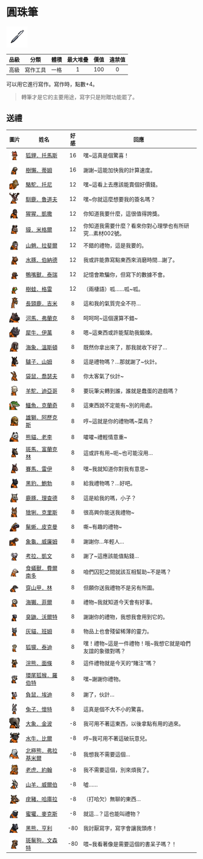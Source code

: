 # 圓珠筆

![img](images/item_pic_YZB.png)

|品級|分類|體積|最大堆疊|價值|違禁值|
|:--:|:--:|:--:|:--:|:--:|:--:|
|高級|寫作工具|一格|1|100|0|

可以用它進行寫作。寫作時，點數+4。

> 轉筆才是它的主要用途，寫字只是附贈功能罷了。

## 送禮

|圖片|姓名|好感|回應|
|:--:|--|:--:|--|
|![img](images/fox.png)|[狐貍．托馬斯](狐貍．托馬斯.md)|16|嘿\~這真是個驚喜！|
|![img](images/sloth.png)|[樹懶．蒂姆](樹懶．蒂姆.md)|16|謝謝\~這能加快我的計算速度。|
|![img](images/camel.png)|[駱駝．托尼](駱駝．托尼.md)|12|嘿\~這看上去應該能賣個好價錢。|
|![img](images/reindeer.png)|[馴鹿．魯道夫](馴鹿．魯道夫.md)|12|嘿\~你就這麼想要我的簽名嗎？|
|![img](images/chimpanzee.png)|[猩猩．凱撒](猩猩．凱撒.md)|12|你知道我要什麼，這很值得誇獎。|
|![img](images/tapir.png)|[貘．米格爾](貘．米格爾.md)|12|你知道我需要什麼？看來你對心理學也有所研究…素材002號。|
|![img](images/Mandrill.png)|[山魈．拉斐爾](山魈．拉斐爾.md)|12|不錯的禮物，這是我要的。|
|![img](images/Capybara.png)|[水豚．伯納德](水豚．伯納德.md)|12|我或許能靠寫點東西來消磨時間…謝了。|
|![img](images/platypus.png)|[鴨嘴獸．泰瑞](鴨嘴獸．泰瑞.md)|12|記憶會欺騙你，但寫下的數據不會。|
|![img](images/Treefrog.png)|[樹蛙．格雷](樹蛙．格雷.md)|12|（兩棲語）呱……呱\~呱。|
|![img](images/giraffe.png)|[長頸鹿．吉米](長頸鹿．吉米.md)|8|這和我的氣質完全不符…|
|![img](images/hippopotamus.png)|[河馬．弗蘭克](河馬．弗蘭克.md)|8|呵呵呵\~這個還算不錯\~|
|![img](images/rhinoceros.png)|[犀牛．伊萬](犀牛．伊萬.md)|8|嗯\~這東西或許能幫助我鍛煉。|
|![img](images/walrus.png)|[海象．溫斯頓](海象．溫斯頓.md)|8|既然你拿出來了，那我就收下好了…|
|![img](images/donkey.png)|[驢子．山姆](驢子．山姆.md)|8|這是禮物嗎？…那就謝了\~伙計。|
|![img](images/kangaroo.png)|[袋鼠．喬瑟夫](袋鼠．喬瑟夫.md)|8|你太客氣了伙計\~|
|![img](images/Alpaca.png)|[羊駝．迪亞哥](羊駝．迪亞哥.md)|8|要玩筆尖轉到誰，誰就是蠢蛋的遊戲嗎？|
|![img](images/crocodile.png)|[鱷魚．克蘭奇](鱷魚．克蘭奇.md)|8|這東西說不定能有\~別的用處。|
|![img](images/lion.png)|[雄獅．阿歷克斯](雄獅．阿歷克斯.md)|8|哼\~這就是你的禮物嗎\~菜鳥？|
|![img](images/panda.png)|[熊貓．老李](熊貓．老李.md)|8|嚯嚯\~禮輕情意重\~|
|![img](images/zebra.png)|[斑馬．富蘭克林](斑馬．富蘭克林.md)|8|這或許有用\~呃\~也可能沒用…|
|![img](images/horse.png)|[賽馬．雷伊](賽馬．雷伊.md)|8|嘿\~我就知道你對我有意思\~|
|![img](images/BlackPanther.png)|[黑豹．鮑勃](黑豹．鮑勃.md)|8|給我禮物嗎？…好吧。|
|![img](images/DeerDolphin.png)|[鹿豚．理查德](鹿豚．理查德.md)|8|這是給我的嗎，小子？|
|![img](images/Lynx.png)|[猞猁．克里斯](猞猁．克里斯.md)|8|很高興你能送我禮物\~|
|![img](images/MarineIguana.png)|[鬣蜥．皮克曼](鬣蜥．皮克曼.md)|8|嘶\~有趣的禮物\~|
|![img](images/Tortoise.png)|[象龜．威廉姆](象龜．威廉姆.md)|8|謝謝你…年輕人…|
|![img](images/Koala.png)|[考拉．凱文](考拉．凱文.md)|8|謝了\~這應該能值點錢…|
|![img](images/Anteater.png)|[食蟻獸．費爾南多](食蟻獸．費爾南多.md)|8|咱們囚犯之間就該互相幫助\~不是嗎？|
|![img](images/pangolin.png)|[穿山甲．林](穿山甲．林.md)|8|但願你送我禮物不是另有所圖。|
|![img](images/SeaOtter.png)|[海獺．菲爾](海獺．菲爾.md)|8|禮物\~我就知道今天會有好事。|
|![img](images/skunk.png)|[臭鼬．沃爾特](臭鼬．沃爾特.md)|8|謝謝你的禮物，我想我會用到它的。|
|![img](images/cat.png)|[灰貓．班姆](灰貓．班姆.md)|8|物品上也會殘留稀薄的靈力。|
|![img](images/meerkat.png)|[狐獴．泰迪](狐獴．泰迪.md)|8|嘿！禮物\~這是一件禮物！哦\~我想它就是咱們友誼的象徵對嗎？|
|![img](images/Raccoon.png)|[浣熊．面條](浣熊．面條.md)|8|這件禮物就是今天的“賭注”嗎？|
|![img](images/RingTailedLemur.png)|[環尾狐猴．羅伯特](環尾狐猴．羅伯特.md)|8|嘿\~謝謝你禮物。|
|![img](images/Possum.png)|[負鼠．埃迪](負鼠．埃迪.md)|8|謝了，伙計…|
|![img](images/rabbit.png)|[兔子．懷特](兔子．懷特.md)|8|這真是個不大不小的驚喜。|
|![img](images/elephant.png)|[大象．金波](大象．金波.md)|-8|我可用不著這東西，以後拿點有用的過來。|
|![img](images/AfricanBuffalo.png)|[水牛．比爾](水牛．比爾.md)|-8|哼\~我可用不著這破玩意兒。|
|![img](images/PolarBear.png)|[北極熊．弗拉基米爾](北極熊．弗拉基米爾.md)|-8|我想我不需要這個…|
|![img](images/tiger.png)|[老虎．約翰](老虎．約翰.md)|-8|我不需要這個，別來煩我了。|
|![img](images/goat.png)|[山羊．威爾伯](山羊．威爾伯.md)|-8|噓……|
|![img](images/Warthog.png)|[疣豬．哈庫拉](疣豬．哈庫拉.md)|-8|（打哈欠）無聊的東西…|
|![img](images/HoneyBadger.png)|[蜜獾．麥克斯](蜜獾．麥克斯.md)|-8|就這…？這也能叫禮物？|
|![img](images/BlackBear.png)|[黑熊．亨利](黑熊．亨利.md)|-80|我討厭寫字，寫字會讓我頭疼！|
|![img](images/SpottedHyaena.png)|[斑鬣狗．文森特](斑鬣狗．文森特.md)|-80|喂\~我看著像是需要這個的書呆子嗎？！|

